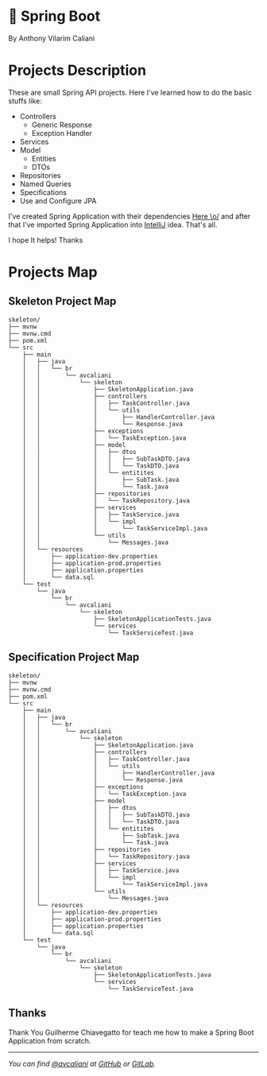 # 🍃 Spring Boot
By Anthony Vilarim Caliani

# Projects Description
These are small Spring API projects. Here I've learned how to do the basic stuffs like:
- Controllers
    - Generic Response
    - Exception Handler
- Services
- Model
    - Entities
    - DTOs
- Repositories
- Named Queries
- Specifications
- Use and Configure JPA

I've created Spring Application with their dependencies [Here \o/](https://start.spring.io/) and after that I've imported Spring Application into [IntelliJ](https://www.jetbrains.com/idea/download/) idea. That's all.

I hope It helps! Thanks

# Projects Map

## Skeleton Project Map
```
skeleton/
├── mvnw
├── mvnw.cmd
├── pom.xml
└── src
    ├── main
    │   ├── java
    │   │   └── br
    │   │       └── avcaliani
    │   │           └── skeleton
    │   │               ├── SkeletonApplication.java
    │   │               ├── controllers
    │   │               │   ├── TaskController.java
    │   │               │   └── utils
    │   │               │       ├── HandlerController.java
    │   │               │       └── Response.java
    │   │               ├── exceptions
    │   │               │   └── TaskException.java
    │   │               ├── model
    │   │               │   ├── dtos
    │   │               │   │   ├── SubTaskDTO.java
    │   │               │   │   └── TaskDTO.java
    │   │               │   └── entitites
    │   │               │       ├── SubTask.java
    │   │               │       └── Task.java
    │   │               ├── repositories
    │   │               │   └── TaskRepository.java
    │   │               ├── services
    │   │               │   ├── TaskService.java
    │   │               │   └── impl
    │   │               │       └── TaskServiceImpl.java
    │   │               └── utils
    │   │                   └── Messages.java
    │   └── resources
    │       ├── application-dev.properties
    │       ├── application-prod.properties
    │       ├── application.properties
    │       └── data.sql
    └── test
        └── java
            └── br
                └── avcaliani
                    └── skeleton
                        ├── SkeletonApplicationTests.java
                        └── services
                            └── TaskServiceTest.java
```

## Specification Project Map
```
skeleton/
├── mvnw
├── mvnw.cmd
├── pom.xml
└── src
    ├── main
    │   ├── java
    │   │   └── br
    │   │       └── avcaliani
    │   │           └── skeleton
    │   │               ├── SkeletonApplication.java
    │   │               ├── controllers
    │   │               │   ├── TaskController.java
    │   │               │   └── utils
    │   │               │       ├── HandlerController.java
    │   │               │       └── Response.java
    │   │               ├── exceptions
    │   │               │   └── TaskException.java
    │   │               ├── model
    │   │               │   ├── dtos
    │   │               │   │   ├── SubTaskDTO.java
    │   │               │   │   └── TaskDTO.java
    │   │               │   └── entitites
    │   │               │       ├── SubTask.java
    │   │               │       └── Task.java
    │   │               ├── repositories
    │   │               │   └── TaskRepository.java
    │   │               ├── services
    │   │               │   ├── TaskService.java
    │   │               │   └── impl
    │   │               │       └── TaskServiceImpl.java
    │   │               └── utils
    │   │                   └── Messages.java
    │   └── resources
    │       ├── application-dev.properties
    │       ├── application-prod.properties
    │       ├── application.properties
    │       └── data.sql
    └── test
        └── java
            └── br
                └── avcaliani
                    └── skeleton
                        ├── SkeletonApplicationTests.java
                        └── services
                            └── TaskServiceTest.java
```

## Thanks
Thank You Guilherme Chiavegatto for teach me how to make a Spring Boot Application from scratch.

---

_You can find [@avcaliani](#) at [GitHub](https://github.com/avcaliani) or [GitLab](https://gitlab.com/avcaliani)._
